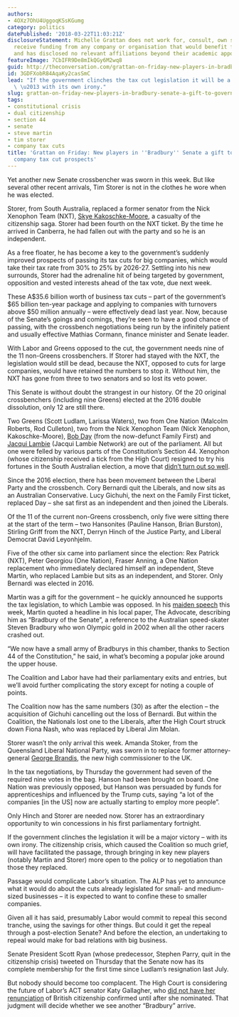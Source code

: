 ```yaml
---
authors:
- 4OXz7OhU4UggoqKSsKGumg
category: politics
datePublished: '2018-03-22T11:03:21Z'
disclosureStatement: Michelle Grattan does not work for, consult, own shares in or
  receive funding from any company or organisation that would benefit from this article,
  and has disclosed no relevant affiliations beyond their academic appointment.
featureImage: 7CbIFR9De8mIkQGy6M2wq8
guid: http://theconversation.com/grattan-on-friday-new-players-in-bradbury-senate-a-gift-to-governments-company-tax-cut-prospects-93809
id: 3GDFXobR84AqaKy2casSmC
lead: "If the government clinches the tax cut legislation it will be a major victory\
  \ \u2013 with its own irony."
slug: grattan-on-friday-new-players-in-bradbury-senate-a-gift-to-governments-company-tax-cut-prospects
tags:
- constitutional crisis
- dual citizenship
- section 44
- senate
- steve martin
- tim storer
- company tax cuts
title: 'Grattan on Friday: New players in ''Bradbury'' Senate a gift to government''s
  company tax cut prospects'
---
```

Yet another new Senate crossbencher was sworn in this week. But like several other recent arrivals, Tim Storer is not in the clothes he wore when he was elected.

Storer, from South Australia, replaced a former senator from the Nick Xenophon Team (NXT), [Skye Kakoschke-Moore](https://theconversation.com/citizenship-crisis-claims-nick-xenophon-teams-kakoschke-moore-87935), a casualty of the citizenship saga. Storer had been fourth on the NXT ticket. By the time he arrived in Canberra, he had fallen out with the party and so he is an independent.

As a free floater, he has become a key to the government’s suddenly improved prospects of passing its tax cuts for big companies, which would take their tax rate from 30% to 25% by 2026-27. Settling into his new surrounds, Storer had the adrenaline hit of being targeted by government, opposition and vested interests ahead of the tax vote, due next week.

These A$35.6 billion worth of business tax cuts – part of the government’s $65 billion ten-year package and applying to companies with turnovers above $50 million annually – were effectively dead last year. Now, because of the Senate’s goings and comings, they’re seen to have a good chance of passing, with the crossbench negotiations being run by the infinitely patient and usually effective Mathias Cormann, finance minister and Senate leader.

With Labor and Greens opposed to the cut, the government needs nine of the 11 non-Greens crossbenchers. If Storer had stayed with the NXT, the legislation would still be dead, because the NXT, opposed to cuts for large companies, would have retained the numbers to stop it. Without him, the NXT has gone from three to two senators and so lost its veto power.

This Senate is without doubt the strangest in our history. Of the 20 original crossbenchers (including nine Greens) elected at the 2016 double dissolution, only 12 are still there.

Two Greens (Scott Ludlam, Larissa Waters), two from One Nation (Malcolm Roberts, Rod Culleton), two from the Nick Xenophon Team (Nick Xenophon, Kakoschke-Moore), [Bob Day](https://theconversation.com/explainer-why-the-high-court-ruled-bob-days-election-to-the-senate-invalid-75556) (from the now-defunct Family First) and [Jacqui Lambie](https://theconversation.com/lambies-senate-replacement-steve-martin-flags-that-he-wont-stand-aside-91333) (Jacqui Lambie Network) are out of the parliament. All but one were felled by various parts of the Constitution’s Section 44. Xenophon (whose citizenship received a tick from the High Court) resigned to try his fortunes in the South Australian election, a move that [didn’t turn out so well](https://theconversation.com/liberals-win-south-australian-election-as-xenophon-crushed-while-labor-stuns-the-greens-in-batman-93355).

Since the 2016 election, there has been movement between the Liberal Party and the crossbench. Cory Bernardi quit the Liberals, and now sits as an Australian Conservative. Lucy Gichuhi, the next on the Family First ticket, replaced Day – she sat first as an independent and then joined the Liberals.

Of the 11 of the current non-Greens crossbench, only five were sitting there at the start of the term – two Hansonites (Pauline Hanson, Brian Burston), Stirling Griff from the NXT, Derryn Hinch of the Justice Party, and Liberal Democrat David Leyonhjelm.

Five of the other six came into parliament since the election: Rex Patrick (NXT), Peter Georgiou (One Nation), Fraser Anning, a One Nation replacement who immediately declared himself an independent, Steve Martin, who replaced Lambie but sits as an independent, and Storer. Only Bernardi was elected in 2016.

Martin was a gift for the government – he quickly announced he supports the tax legislation, to which Lambie was opposed. In his [maiden speech](http://parlinfo.aph.gov.au/parlInfo/search/display/display.w3p;query=Id%3A%22chamber%2Fhansards%2F498dc2d9-bf91-4bc6-af04-1b3b5fe0a794%2F0242%22) this week, Martin quoted a headline in his local paper, The Advocate, describing him as “Bradbury of the Senate”, a reference to the Australian speed-skater Steven Bradbury who won Olympic gold in 2002 when all the other racers crashed out.

“We now have a small army of Bradburys in this chamber, thanks to Section 44 of the Constitution,” he said, in what’s becoming a popular joke around the upper house.

The Coalition and Labor have had their parliamentary exits and entries, but we’ll avoid further complicating the story except for noting a couple of points.

The Coalition now has the same numbers (30) as after the election – the acquisition of Gichuhi cancelling out the loss of Bernardi. But within the Coalition, the Nationals lost one to the Liberals, after the High Court struck down Fiona Nash, who was replaced by Liberal Jim Molan. 

Storer wasn’t the only arrival this week. Amanda Stoker, from the Queensland Liberal National Party, was sworn in to replace former attorney-general [George Brandis](https://theconversation.com/george-brandis-warns-liberals-against-rise-of-populist-right-91408), the new high commissioner to the UK.

In the tax negotiations, by Thursday the government had seven of the required nine votes in the bag. Hanson had been brought on board. One Nation was previously opposed, but Hanson was persuaded by funds for apprenticeships and influenced by the Trump cuts, saying “a lot of the companies [in the US] now are actually starting to employ more people”.

Only Hinch and Storer are needed now. Storer has an extraordinary opportunity to win concessions in his first parliamentary fortnight.

If the government clinches the legislation it will be a major victory – with its own irony. The citizenship crisis, which caused the Coalition so much grief, will have facilitated the passage, through bringing in key new players (notably Martin and Storer) more open to the policy or to negotiation than those they replaced.

Passage would complicate Labor’s situation. The ALP has yet to announce what it would do about the cuts already legislated for small- and medium-sized businesses – it is expected to want to confine these to smaller companies. 

Given all it has said, presumably Labor would commit to repeal this second tranche, using the savings for other things. But could it get the repeal through a post-election Senate? And before the election, an undertaking to repeal would make for bad relations with big business.

Senate President Scott Ryan (whose predecessor, Stephen Parry, quit in the citizenship crisis) tweeted on Thursday that the Senate now has its complete membership for the first time since Ludlam’s resignation last July.

> [](https://twitter.com/SenatorRyan/status/976586556189196288)

> [](https://twitter.com/SenatorRyan/status/976586615861559296)

But nobody should become too complacent. The High Court is considering the future of Labor’s ACT senator Katy Gallagher, who [did not have her renunciation](https://theconversation.com/shadow-minister-katy-gallagher-was-british-when-she-nominated-for-2016-election-88594) of British citizenship confirmed until after she nominated. That judgment will decide whether we see another “Bradbury” arrive.